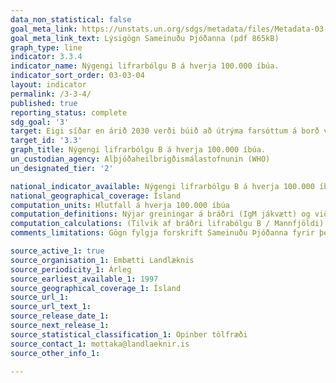 ```yaml
---
data_non_statistical: false
goal_meta_link: https://unstats.un.org/sdgs/metadata/files/Metadata-03-03-04.pdf
goal_meta_link_text: Lýsigögn Sameinuðu Þjóðanna (pdf 865kB)
graph_type: line
indicator: 3.3.4
indicator_name: Nýgengi lifrarbólgu B á hverja 100.000 íbúa.
indicator_sort_order: 03-03-04
layout: indicator
permalink: /3-3-4/
published: true
reporting_status: complete
sdg_goal: '3'
target: Eigi síðar en árið 2030 verði búið að útrýma farsóttum á borð við alnæmi, berkla, malaríu og hitabeltissjúkdóma, sem ekki hefur verið sinnt, og barist verði gegn lifrarbólgu, vatnsbornum faraldri og öðrum smitsjúkdómum.
target_id: '3.3'
graph_title: Nýgengi lifrarbólgu B á hverja 100.000 íbúa.
un_custodian_agency: Alþjóðaheilbrigðismálastofnunin (WHO)
un_designated_tier: '2'

national_indicator_available: Nýgengi lifrarbólgu B á hverja 100.000 íbúa.
national_geographical_coverage: Ísland
computation_units: Hlutfall á hverja 100.000 íbúa
computation_definitions: Nýjar greiningar á bráðri (IgM jákvætt) og viðvarandi lifrabólgu B, staðfest á tilraunarstofu.
computation_calculations: (Tilvik af bráðri lifrabólgu B / Mannfjöldi) * 100.000
comments_limitations: Gögn fylgja forskrift Sameinuðu Þjóðanna fyrir þennan mælikvarða. Þessi mælikvarði var fundinn í samstarfi við sérfræðinga á þessu sviði. 

source_active_1: true
source_organisation_1: Embætti Landlæknis
source_periodicity_1: Árleg
source_earliest_available_1: 1997
source_geographical_coverage_1: Ísland
source_url_1:
source_url_text_1:
source_release_date_1:
source_next_release_1:
source_statistical_classification_1: Opinber tölfræði
source_contact_1: mottaka@landlaeknir.is
source_other_info_1:

---
```

